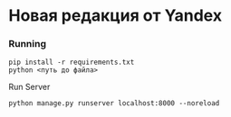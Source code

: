 # Новая редакция от Yandex



### Running
```
pip install -r requirements.txt
python <путь до файла>
```
Run Server 
```
python manage.py runserver localhost:8000 --noreload
```

